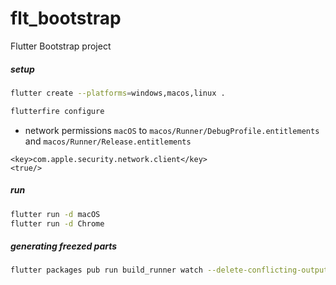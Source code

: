 # flt_bootstrap

Flutter Bootstrap project

##### setup
```sh
flutter create --platforms=windows,macos,linux .

flutterfire configure
```

* network permissions `macOS` to `macos/Runner/DebugProfile.entitlements` and `macos/Runner/Release.entitlements`
```
<key>com.apple.security.network.client</key>
<true/>
```

##### run
```sh
flutter run -d macOS
flutter run -d Chrome
```

##### generating freezed parts
```sh
flutter packages pub run build_runner watch --delete-conflicting-outputs
```
